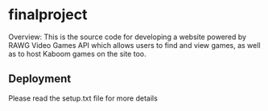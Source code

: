 # finalproject

Overview: This is the source code for developing a website powered by RAWG Video Games API which allows users to find and view games, as well as to host Kaboom games 
on the site too.

## Deployment
Please read the setup.txt file for more details

